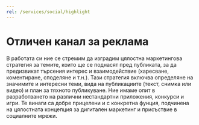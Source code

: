 ```yaml
---
rel: /services/social/highlight
---
```

# Отличен канал за реклама
В работата си ние се стремим да изградим цялостна маркетингова стратегия за темите, които ще се поднасят пред публиката, за да предизвикат търсения интерес и взаимодействие (харесване, коментиране, споделяне и т.н.). Тази стратегия включва определяне на значимите и интересни теми, вида на публикациите (текст, снимка или видео) и план за тяхното публикуване. 
Ние имаме опит в разработването на различни нестандартни приложения, конкурси и игри. Те винаги са добре прицелени и с конкретна фунция, подчинена на цялостната концепция за дигитален маркетинг и присъствие в социалните мрежи.
